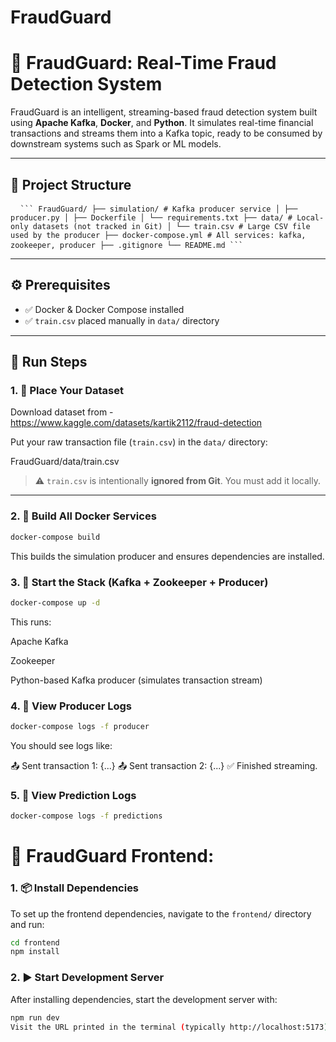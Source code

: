 # FraudGuard

# 🚨 FraudGuard: Real-Time Fraud Detection System

FraudGuard is an intelligent, streaming-based fraud detection system built using **Apache Kafka**, **Docker**, and **Python**. It simulates real-time financial transactions and streams them into a Kafka topic, ready to be consumed by downstream systems such as Spark or ML models.

---

## 🧱 Project Structure

<pre> <code> ``` FraudGuard/ ├── simulation/ # Kafka producer service │ ├── producer.py │ ├── Dockerfile │ └── requirements.txt ├── data/ # Local-only datasets (not tracked in Git) │ └── train.csv # Large CSV file used by the producer ├── docker-compose.yml # All services: kafka, zookeeper, producer ├── .gitignore └── README.md ``` </code> </pre>

---

## ⚙️ Prerequisites

- ✅ Docker & Docker Compose installed
- ✅ `train.csv` placed manually in `data/` directory

---

## 🚀 Run Steps

### 1. 📁 Place Your Dataset

Download dataset from - https://www.kaggle.com/datasets/kartik2112/fraud-detection

Put your raw transaction file (`train.csv`) in the `data/` directory:

FraudGuard/data/train.csv


> ⚠️ `train.csv` is intentionally **ignored from Git**. You must add it locally.

---

### 2. 🐳 Build All Docker Services

```bash
docker-compose build
```
This builds the simulation producer and ensures dependencies are installed.


### 3. 🔄 Start the Stack (Kafka + Zookeeper + Producer)
```bash
docker-compose up -d
```
This runs:

Apache Kafka

Zookeeper

Python-based Kafka producer (simulates transaction stream)

### 4. 🧪 View Producer Logs
```bash
docker-compose logs -f producer
```
You should see logs like:

📤 Sent transaction 1: {...}
📤 Sent transaction 2: {...}
✅ Finished streaming.

### 5. 🧪 View Prediction Logs
```bash
docker-compose logs -f predictions
```
# 🚀 FraudGuard Frontend:
### 1. 📦 Install Dependencies

To set up the frontend dependencies, navigate to the `frontend/` directory and run:

```bash
cd frontend
npm install
```

### 2. ▶️ Start Development Server

After installing dependencies, start the development server with:

```bash
npm run dev
Visit the URL printed in the terminal (typically http://localhost:5173).
```
